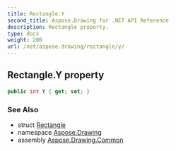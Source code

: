 ```yaml
---
title: Rectangle.Y
second_title: Aspose.Drawing for .NET API Reference
description: Rectangle property. 
type: docs
weight: 200
url: /net/aspose.drawing/rectangle/y/
---
```

## Rectangle.Y property

```csharp
public int Y { get; set; }
```

### See Also

* struct [Rectangle](../)
* namespace [Aspose.Drawing](../../rectangle/)
* assembly [Aspose.Drawing.Common](../../../)


